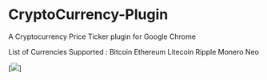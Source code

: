 # CryptoCurrency-Plugin

A Cryptocurrency Price Ticker plugin for Google Chrome

List of Currencies Supported :
Bitcoin
Ethereum
Litecoin
Ripple
Monero
Neo

[<img src="https://i.imgur.com/vaKeS5q.png">]

